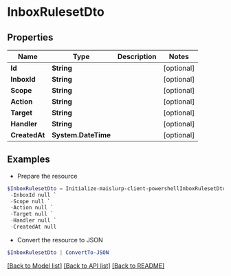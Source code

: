 # InboxRulesetDto
## Properties

Name | Type | Description | Notes
------------ | ------------- | ------------- | -------------
**Id** | **String** |  | [optional] 
**InboxId** | **String** |  | [optional] 
**Scope** | **String** |  | [optional] 
**Action** | **String** |  | [optional] 
**Target** | **String** |  | [optional] 
**Handler** | **String** |  | [optional] 
**CreatedAt** | **System.DateTime** |  | [optional] 

## Examples

- Prepare the resource
```powershell
$InboxRulesetDto = Initialize-maislurp-client-powershellInboxRulesetDto  -Id null `
 -InboxId null `
 -Scope null `
 -Action null `
 -Target null `
 -Handler null `
 -CreatedAt null
```

- Convert the resource to JSON
```powershell
$InboxRulesetDto | ConvertTo-JSON
```

[[Back to Model list]](../README#documentation-for-models) [[Back to API list]](../README#documentation-for-api-endpoints) [[Back to README]](../README)

